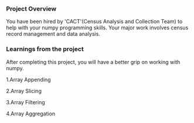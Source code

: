 ### Project Overview

 You have been hired by 'CACT'(Census Analysis and Collection Team) to help with your numpy programming skills. Your major work involves census record management and data analysis.


### Learnings from the project

 After completing this project, you will have a better grip on working with numpy. 

1.Array Appending

2.Array Slicing

3.Array Filtering

4.Array Aggregation


